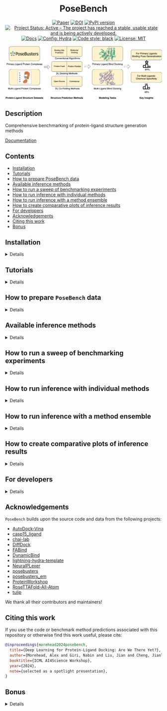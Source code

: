 <div align="center">

# PoseBench

[![Paper](http://img.shields.io/badge/arXiv-2405.14108-B31B1B.svg)](https://arxiv.org/abs/2405.14108)
[![DOI](https://zenodo.org/badge/DOI/10.5281/zenodo.13858866.svg)](https://doi.org/10.5281/zenodo.13858866)
[![PyPI version](https://badge.fury.io/py/posebench.svg)](https://badge.fury.io/py/posebench)
[![Project Status: Active – The project has reached a stable, usable state and is being actively developed.](https://www.repostatus.org/badges/latest/active.svg)](https://www.repostatus.org/#active)
[![Docs](https://assets.readthedocs.org/static/projects/badges/passing-flat.svg)](https://bioinfomachinelearning.github.io/PoseBench/)
<a href="https://hydra.cc/"><img alt="Config: Hydra" src="https://img.shields.io/badge/config-hydra-89b8cd"></a>
<a href="https://github.com/psf/black"><img alt="Code style: black" src="https://img.shields.io/badge/code%20style-black-000000.svg"></a>
[![License: MIT](https://img.shields.io/badge/license-MIT-yellow.svg)](https://opensource.org/licenses/MIT)

<img src="./img/PoseBench.png" width="600">

</div>

## Description

Comprehensive benchmarking of protein-ligand structure generation methods

[Documentation](https://bioinfomachinelearning.github.io/PoseBench/)

## Contents

- [Installation](#installation)
- [Tutorials](#tutorials)
- [How to prepare PoseBench data](#how-to-prepare-posebench-data)
- [Available inference methods](#available-inference-methods)
- [How to run a sweep of benchmarking experiments](#how-to-run-a-sweep-of-benchmarking-experiments)
- [How to run inference with individual methods](#how-to-run-inference-with-individual-methods)
- [How to run inference with a method ensemble](#how-to-run-inference-with-a-method-ensemble)
- [How to create comparative plots of inference results](#how-to-create-comparative-plots-of-inference-results)
- [For developers](#for-developers)
- [Acknowledgements](#acknowledgements)
- [Citing this work](#citing-this-work)
- [Bonus](#bonus)

## Installation

<details>

### Portable installation

To reuse modules and utilities within `PoseBench` in other projects, one can simply use `pip`

```bash
pip install posebench
```

### Full installation

To reproduce, customize, or extend the `PoseBench` benchmark, we recommend fully installing `PoseBench` using `mamba` as follows:

First, install `mamba` for dependency management (as a fast alternative to Anaconda)

```bash
wget "https://github.com/conda-forge/miniforge/releases/latest/download/Mambaforge-$(uname)-$(uname -m).sh"
bash Mambaforge-$(uname)-$(uname -m).sh  # accept all terms and install to the default location
rm Mambaforge-$(uname)-$(uname -m).sh  # (optionally) remove installer after using it
source ~/.bashrc  # alternatively, one can restart their shell session to achieve the same result
```

Install dependencies for each method's environment (as desired)

```bash
# clone project
sudo apt-get install git-lfs  # NOTE: run this if you have not already installed `git-lfs`
git lfs install
git clone https://github.com/BioinfoMachineLearning/PoseBench --recursive
cd PoseBench

# create conda environments (~80 GB total)
# - PoseBench environment # (~15 GB)
mamba env create -f environments/posebench_environment.yaml
conda activate PoseBench  # NOTE: one still needs to use `conda` to (de)activate environments
pip3 install -e .
# - PyMOL environment # (~1 GB)
mamba env create -f environments/pymol_environment.yaml
conda activate PyMOL-PoseBench
pip install -e . --no-deps
# - casp15_ligand_scoring environment (~3 GB)
mamba env create -f environments/casp15_ligand_scoring_environment.yaml
conda activate casp15_ligand_scoring  # NOTE: one still needs to use `conda` to (de)activate environments
pip3 install -e .
# - DiffDock environment (~13 GB)
mamba env create -f environments/diffdock_environment.yaml --prefix forks/DiffDock/DiffDock/
conda activate forks/DiffDock/DiffDock/  # NOTE: one still needs to use `conda` to (de)activate environments
# - FABind environment (~6 GB)
mamba env create -f environments/fabind_environment.yaml --prefix forks/FABind/FABind/
conda activate forks/FABind/FABind/  # NOTE: one still needs to use `conda` to (de)activate environments
# - DynamicBind environment (~13 GB)
mamba env create -f environments/dynamicbind_environment.yaml --prefix forks/DynamicBind/DynamicBind/
conda activate forks/DynamicBind/DynamicBind/  # NOTE: one still needs to use `conda` to (de)activate environments
# - NeuralPLexer environment (~14 GB)
mamba env create -f environments/neuralplexer_environment.yaml --prefix forks/NeuralPLexer/NeuralPLexer/
conda activate forks/NeuralPLexer/NeuralPLexer/  # NOTE: one still needs to use `conda` to (de)activate environments
cd forks/NeuralPLexer/ && pip3 install -e . && cd ../../
# - RoseTTAFold-All-Atom environment (~14 GB) - NOTE: after running these commands, follow the installation instructions in `forks/RoseTTAFold-All-Atom/README.md` starting at Step 4 (with `forks/RoseTTAFold-All-Atom/` as the current working directory)
mamba env create -f environments/rfaa_environment.yaml --prefix forks/RoseTTAFold-All-Atom/RFAA/
conda activate forks/RoseTTAFold-All-Atom/RFAA/  # NOTE: one still needs to use `conda` to (de)activate environments
cd forks/RoseTTAFold-All-Atom/rf2aa/SE3Transformer/ && pip3 install --no-cache-dir -r requirements.txt && python3 setup.py install && cd ../../../../
# - Chai-1 environment (~6 GB)
mamba env create -f environments/chai_lab_environment.yaml --prefix forks/chai-lab/chai-lab/
conda activate forks/chai-lab/chai-lab/  # NOTE: one still needs to use `conda` to (de)activate environments
pip3 install forks/chai-lab/
# - AutoDock Vina Tools environment (~1 GB)
mamba env create -f environments/adfr_environment.yaml --prefix forks/Vina/ADFR/
conda activate forks/Vina/ADFR/  # NOTE: one still needs to use `conda` to (de)activate environments
# - P2Rank (~0.5 GB)
wget -P forks/P2Rank/ https://github.com/rdk/p2rank/releases/download/2.4.2/p2rank_2.4.2.tar.gz
tar -xzf forks/P2Rank/p2rank_2.4.2.tar.gz -C forks/P2Rank/
rm forks/P2Rank/p2rank_2.4.2.tar.gz
```

Download checkpoints (~8.25 GB total)

```bash
# DynamicBind checkpoint (~0.25 GB)
cd forks/DynamicBind/
wget https://zenodo.org/records/10137507/files/workdir.zip
unzip workdir.zip
rm workdir.zip
cd ../../

# NeuralPLexer checkpoint (~6.5 GB)
cd forks/NeuralPLexer/
wget https://zenodo.org/records/10373581/files/neuralplexermodels_downstream_datasets_predictions.zip
unzip neuralplexermodels_downstream_datasets_predictions.zip
rm neuralplexermodels_downstream_datasets_predictions.zip
cd ../../

# RoseTTAFold-All-Atom checkpoint (~1.5 GB)
cd forks/RoseTTAFold-All-Atom/
wget http://files.ipd.uw.edu/pub/RF-All-Atom/weights/RFAA_paper_weights.pt
cd ../../
```

</details>

## Tutorials

<details>

We provide a two-part tutorial series of Jupyter notebooks to provide users with examples
of how to extend `PoseBench`, as outlined below.

1. [Adding a new dataset](https://github.com/BioinfoMachineLearning/PoseBench/blob/main/notebooks/adding_new_dataset_tutorial.ipynb)
2. [Adding a new method](https://github.com/BioinfoMachineLearning/PoseBench/blob/main/notebooks/adding_new_method_tutorial.ipynb)

</details>

## How to prepare `PoseBench` data

<details>

### Downloading Astex, PoseBusters, DockGen, and CASP15 data

```bash
# fetch, extract, and clean-up preprocessed Astex Diverse, PoseBusters Benchmark, DockGen, and CASP15 data (~3 GB) #
wget https://zenodo.org/records/13858866/files/astex_diverse_set.tar.gz
wget https://zenodo.org/records/13858866/files/posebusters_benchmark_set.tar.gz
wget https://zenodo.org/records/13858866/files/dockgen_set.tar.gz
wget https://zenodo.org/records/13858866/files/casp15_set.tar.gz
tar -xzf astex_diverse_set.tar.gz
tar -xzf posebusters_benchmark_set.tar.gz
tar -xzf dockgen_set.tar.gz
tar -xzf casp15_set.tar.gz
rm astex_diverse_set.tar.gz
rm posebusters_benchmark_set.tar.gz
rm dockgen_set.tar.gz
rm casp15_set.tar.gz
```

### Downloading benchmark method predictions

```bash
# fetch, extract, and clean-up benchmark method predictions to reproduce paper results (~19 GB) #
# DiffDock predictions and results
wget https://zenodo.org/records/13858866/files/diffdock_benchmark_method_predictions.tar.gz
tar -xzf diffdock_benchmark_method_predictions.tar.gz
rm diffdock_benchmark_method_predictions.tar.gz
# FABind predictions and results
wget https://zenodo.org/records/13858866/files/fabind_benchmark_method_predictions.tar.gz
tar -xzf fabind_benchmark_method_predictions.tar.gz
rm fabind_benchmark_method_predictions.tar.gz
# DynamicBind predictions and results
wget https://zenodo.org/records/13858866/files/dynamicbind_benchmark_method_predictions.tar.gz
tar -xzf dynamicbind_benchmark_method_predictions.tar.gz
rm dynamicbind_benchmark_method_predictions.tar.gz
# NeuralPLexer predictions and results
wget https://zenodo.org/records/13858866/files/neuralplexer_benchmark_method_predictions.tar.gz
tar -xzf neuralplexer_benchmark_method_predictions.tar.gz
rm neuralplexer_benchmark_method_predictions.tar.gz
# RoseTTAFold-All-Atom predictions and results
wget https://zenodo.org/records/13858866/files/rfaa_benchmark_method_predictions.tar.gz
tar -xzf rfaa_benchmark_method_predictions.tar.gz
rm rfaa_benchmark_method_predictions.tar.gz
# Chai-1 predictions and results
wget https://zenodo.org/records/13858866/files/chai_benchmark_method_predictions.tar.gz
tar -xzf chai_benchmark_method_predictions.tar.gz
rm chai_benchmark_method_predictions.tar.gz
# TULIP predictions and results
wget https://zenodo.org/records/13858866/files/tulip_benchmark_method_predictions.tar.gz
tar -xzf tulip_benchmark_method_predictions.tar.gz
rm tulip_benchmark_method_predictions.tar.gz
# AutoDock Vina predictions and results
wget https://zenodo.org/records/13858866/files/vina_benchmark_method_predictions.tar.gz
tar -xzf vina_benchmark_method_predictions.tar.gz
rm vina_benchmark_method_predictions.tar.gz
# Astex Diverse, PoseBusters Benchmark (w/ pocket-only results), DockGen, and CASP15 consensus ensemble predictions and results
wget https://zenodo.org/records/13858866/files/astex_diverse_ensemble_benchmark_method_predictions.tar.gz
wget https://zenodo.org/records/13858866/files/posebusters_benchmark_ensemble_benchmark_method_predictions.tar.gz
wget https://zenodo.org/records/13858866/files/dockgen_ensemble_benchmark_method_predictions.tar.gz
wget https://zenodo.org/records/13858866/files/casp15_ensemble_benchmark_method_predictions.tar.gz
tar -xzf astex_diverse_ensemble_benchmark_method_predictions.tar.gz
tar -xzf posebusters_benchmark_ensemble_benchmark_method_predictions.tar.gz
tar -xzf dockgen_ensemble_benchmark_method_predictions.tar.gz
tar -xzf casp15_ensemble_benchmark_method_predictions.tar.gz
rm astex_diverse_ensemble_benchmark_method_predictions.tar.gz
rm posebusters_benchmark_ensemble_benchmark_method_predictions.tar.gz
rm dockgen_ensemble_benchmark_method_predictions.tar.gz
rm casp15_ensemble_benchmark_method_predictions.tar.gz
```

**NOTE:** One can reproduce the *pocket-only* experiments with the PoseBusters Benchmark set by adding the argument `pocket_only_baseline=true` to each command below used to run PoseBusters Benchmark dataset inference with all the baseline methods (n.b., besides `tulip`, which does not support pocket-level docking currently), since the pocket-only versions of the dataset's holo-aligned predicted protein structures have also been included in the downloadable Zenodo archive `posebusters_benchmark_set.tar.gz` referenced above. Similarly, one can reproduce the *NeuralPLexer w/o inter-ligand clash loss (ILCL)* experiments with the CASP15 set by adding the argument `no_ilcl=true` (`neuralplexer_no_ilcl=true`) to the commands `python3 posebench/models/neuralplexer_inference.py dataset=casp15 ...` and `python3 posebench/analysis/inference_analysis_casp.py dataset=casp15 ...` below (`python3 posebench/models/ensemble_generation.py ensemble_benchmarking_dataset=casp15 ...`) used to run CASP15 dataset inference with NeuralPLexer. Lastly, one can reproduce the *DiffDock w/o structural cluster training (SCT)* experiments by adding the argument `v1_baseline=true` to the DiffDock inference commands below. Please see the config files within `configs/data/`, `configs/model/`, and `configs/analysis/` for more details.

### Downloading sequence databases (required only for RoseTTAFold-All-Atom inference)

```bash
# acquire multiple sequence alignment databases for RoseTTAFold-All-Atom (~2.5 TB)
cd forks/RoseTTAFold-All-Atom/

# uniref30 [46G]
wget http://wwwuser.gwdg.de/~compbiol/uniclust/2020_06/UniRef30_2020_06_hhsuite.tar.gz
mkdir -p UniRef30_2020_06
tar xfz UniRef30_2020_06_hhsuite.tar.gz -C ./UniRef30_2020_06

# BFD [272G]
wget https://bfd.mmseqs.com/bfd_metaclust_clu_complete_id30_c90_final_seq.sorted_opt.tar.gz
mkdir -p bfd
tar xfz bfd_metaclust_clu_complete_id30_c90_final_seq.sorted_opt.tar.gz -C ./bfd

# structure templates [81G] (including *_a3m.ffdata, *_a3m.ffindex)
wget https://files.ipd.uw.edu/pub/RoseTTAFold/pdb100_2021Mar03.tar.gz
tar xfz pdb100_2021Mar03.tar.gz

cd ../../
```

### Predicting apo protein structures using ESMFold (optional, preprocessed data available)

First create all the corresponding FASTA files for each protein sequence

```bash
python3 posebench/data/components/fasta_preparation.py dataset=posebusters_benchmark
python3 posebench/data/components/fasta_preparation.py dataset=astex_diverse
```

To generate the apo version of each protein structure,
create ESMFold-ready versions of the combined FASTA files
prepared above by the script `fasta_preparation.py`
for the PoseBusters Benchmark and Astex Diverse sets, respectively

```bash
python3 posebench/data/components/esmfold_sequence_preparation.py dataset=posebusters_benchmark
python3 posebench/data/components/esmfold_sequence_preparation.py dataset=astex_diverse
```

Then, predict each apo protein structure using ESMFold's batch
inference script

```bash
python3 posebench/data/components/esmfold_batch_structure_prediction.py -i data/posebusters_benchmark_set/posebusters_benchmark_esmfold_sequences.fasta -o data/posebusters_benchmark_set/posebusters_benchmark_predicted_structures --skip-existing
python3 posebench/data/components/esmfold_batch_structure_prediction.py -i data/astex_diverse_set/astex_diverse_esmfold_sequences.fasta -o data/astex_diverse_set/astex_diverse_predicted_structures --skip-existing
```

**NOTE:** Having a CUDA-enabled device available when running ESMFold is highly recommended

**NOTE:** ESMFold may not be able to predict apo protein structures for a handful of exceedingly-long (e.g., >2000 token) input sequences

Lastly, align each apo protein structure to its corresponding
holo protein structure counterpart in the PoseBusters Benchmark
or Astex Diverse set, taking ligand conformations into account
during each alignment

```bash
conda activate PyMOL-PoseBench
python3 posebench/data/components/protein_apo_to_holo_alignment.py dataset=posebusters_benchmark num_workers=1
python3 posebench/data/components/protein_apo_to_holo_alignment.py dataset=astex_diverse num_workers=1
conda deactivate
```

**NOTE:** The preprocessed Astex Diverse, PoseBusters Benchmark, DockGen, and CASP15 data available via [Zenodo](https://doi.org/10.5281/zenodo.13858866) provide pre-holo-aligned protein structures predicted by AlphaFold 3 for these respective datasets. Accordingly, users must ensure their usage of such predicted protein structures aligns with the AlphaFold Server's [Terms of Service](https://alphafoldserver.com/terms).

</details>

## Available inference methods

<details>

### Methods available individually

#### Fixed Protein Methods

| Name            | Source                                                                | Astex Benchmarked | PoseBusters Benchmarked | DockGen Benchmarked | CASP Benchmarked |
| --------------- | --------------------------------------------------------------------- | ----------------- | ----------------------- | ------------------- | ---------------- |
| `DiffDock`      | [Corso et al.](https://openreview.net/forum?id=UfBIxpTK10)            | ✓                 | ✓                       | ✓                   | ✓                |
| `FABind`        | [Pei et al.](https://openreview.net/forum?id=PnWakgg1RL)              | ✓                 | ✓                       | ✓                   | ✗                |
| `AutoDock Vina` | [Eberhardt et al.](https://pubs.acs.org/doi/10.1021/acs.jcim.1c00203) | ✓                 | ✓                       | ✓                   | ✓                |
| `TULIP`         |                                                                       | ✓                 | ✓                       | ✗                   | ✓                |

#### Flexible Protein Methods

| Name                   | Source                                                                        | Astex Benchmarked | PoseBusters Benchmarked | DockGen Benchmarked | CASP Benchmarked |
| ---------------------- | ----------------------------------------------------------------------------- | ----------------- | ----------------------- | ------------------- | ---------------- |
| `DynamicBind`          | [Lu et al.](https://www.nature.com/articles/s41467-024-45461-2)               | ✓                 | ✓                       | ✓                   | ✓                |
| `NeuralPLexer`         | [Qiao et al.](https://www.nature.com/articles/s42256-024-00792-z)             | ✓                 | ✓                       | ✓                   | ✓                |
| `RoseTTAFold-All-Atom` | [Krishna et al.](https://www.science.org/doi/10.1126/science.adl2528)         | ✓                 | ✓                       | ✓                   | ✓                |
| `Chai-1`               | [Chai Discovery](https://chaiassets.com/chai-1/paper/technical_report_v1.pdf) | ✓                 | ✓                       | ✓                   | ✓                |

### Methods available for ensembling

#### Fixed Protein Methods

| Name            | Source                                                                | Astex Benchmarked | PoseBusters Benchmarked | DockGen Benchmarked | CASP Benchmarked |
| --------------- | --------------------------------------------------------------------- | ----------------- | ----------------------- | ------------------- | ---------------- |
| `DiffDock`      | [Corso et al.](https://openreview.net/forum?id=UfBIxpTK10)            | ✓                 | ✓                       | ✓                   | ✓                |
| `AutoDock Vina` | [Eberhardt et al.](https://pubs.acs.org/doi/10.1021/acs.jcim.1c00203) | ✓                 | ✓                       | ✓                   | ✓                |
| `TULIP`         |                                                                       | ✓                 | ✓                       | ✗                   | ✓                |

#### Flexible Protein Methods

| Name                   | Source                                                                        | Astex Benchmarked | PoseBusters Benchmarked | DockGen Benchmarked | CASP Benchmarked |
| ---------------------- | ----------------------------------------------------------------------------- | ----------------- | ----------------------- | ------------------- | ---------------- |
| `DynamicBind`          | [Lu et al.](https://www.nature.com/articles/s41467-024-45461-2)               | ✓                 | ✓                       | ✓                   | ✓                |
| `NeuralPLexer`         | [Qiao et al.](https://www.nature.com/articles/s42256-024-00792-z)             | ✓                 | ✓                       | ✓                   | ✓                |
| `RoseTTAFold-All-Atom` | [Krishna et al.](https://www.science.org/doi/10.1126/science.adl2528)         | ✓                 | ✓                       | ✓                   | ✓                |
| `Chai-1`               | [Chai Discovery](https://chaiassets.com/chai-1/paper/technical_report_v1.pdf) | ✓                 | ✓                       | ✓                   | ✓                |

**NOTE**: Have a new method to add? Please let us know by creating a pull request. We would be happy to work with you to integrate new methodology into this benchmark!

</details>

## How to run a sweep of benchmarking experiments

<details>

Build inference scripts for one's desired sweep

```bash
python3 scripts/build_inference_script.py sweep=true export_hpc_headers=true
```

Submit the inference scripts for job scheduling

```bash
sbatch scripts/inference/*_inference_*.sh
```

**NOTE**: See the config file `configs/scripts/build_inference_script.yaml` for more details.

</details>

## How to run inference with individual methods

<details>

### How to run inference with `DiffDock`

Prepare CSV input files

```bash
python3 posebench/data/diffdock_input_preparation.py dataset=posebusters_benchmark
python3 posebench/data/diffdock_input_preparation.py dataset=astex_diverse
python3 posebench/data/diffdock_input_preparation.py dataset=dockgen
python3 posebench/data/diffdock_input_preparation.py dataset=casp15 input_data_dir=data/casp15_set/targets input_protein_structure_dir=data/casp15_set/casp15_holo_aligned_predicted_structures
```

Run inference on each dataset

```bash
python3 posebench/models/diffdock_inference.py dataset=posebusters_benchmark repeat_index=1
...
python3 posebench/models/diffdock_inference.py dataset=astex_diverse repeat_index=1
...
python3 posebench/models/diffdock_inference.py dataset=dockgen repeat_index=1
...
python3 posebench/models/diffdock_inference.py dataset=casp15 batch_size=1 repeat_index=1
...
```

Relax the generated ligand structures inside of their respective protein pockets

```bash
python3 posebench/models/inference_relaxation.py method=diffdock dataset=posebusters_benchmark remove_initial_protein_hydrogens=true assign_partial_charges_manually=true repeat_index=1
...
python3 posebench/models/inference_relaxation.py method=diffdock dataset=astex_diverse remove_initial_protein_hydrogens=true assign_partial_charges_manually=true repeat_index=1
...
python3 posebench/models/inference_relaxation.py method=diffdock dataset=dockgen remove_initial_protein_hydrogens=true assign_partial_charges_manually=true repeat_index=1
...
```

Analyze inference results for each dataset

```bash
python3 posebench/analysis/inference_analysis.py method=diffdock dataset=posebusters_benchmark repeat_index=1
...
python3 posebench/analysis/inference_analysis.py method=diffdock dataset=astex_diverse repeat_index=1
...
python3 posebench/analysis/inference_analysis.py method=diffdock dataset=dockgen repeat_index=1
...
```

Analyze inference results for the CASP15 dataset

```bash
# first assemble (unrelaxed and post ranking-relaxed) CASP15-compliant prediction submission files for scoring
python3 posebench/models/ensemble_generation.py ensemble_methods=\[diffdock\] input_csv_filepath=data/test_cases/casp15/ensemble_inputs.csv output_dir=data/test_cases/casp15/top_diffdock_ensemble_predictions_1 skip_existing=true relax_method_ligands_post_ranking=false export_file_format=casp15 export_top_n=5 combine_casp_output_files=true max_method_predictions=5 method_top_n_to_select=5 resume=true ensemble_benchmarking=true ensemble_benchmarking_dataset=casp15 cuda_device_index=0 ensemble_benchmarking_repeat_index=1
python3 posebench/models/ensemble_generation.py ensemble_methods=\[diffdock\] input_csv_filepath=data/test_cases/casp15/ensemble_inputs.csv output_dir=data/test_cases/casp15/top_diffdock_ensemble_predictions_1 skip_existing=true relax_method_ligands_post_ranking=true export_file_format=casp15 export_top_n=5 combine_casp_output_files=true max_method_predictions=5 method_top_n_to_select=5 resume=true ensemble_benchmarking=true ensemble_benchmarking_dataset=casp15 cuda_device_index=0 ensemble_benchmarking_repeat_index=1
# NOTE: the suffixes for both `output_dir` and `ensemble_benchmarking_repeat_index` should be modified to e.g., 2, 3, ...
...
# now score the CASP15-compliant submissions using the official CASP scoring pipeline
python3 posebench/analysis/inference_analysis_casp.py method=diffdock dataset=casp15 repeat_index=1
...
```

### How to run inference with `FABind`

Prepare CSV input files

```bash
python3 posebench/data/fabind_input_preparation.py dataset=posebusters_benchmark
python3 posebench/data/fabind_input_preparation.py dataset=astex_diverse
python3 posebench/data/fabind_input_preparation.py dataset=dockgen
```

Run inference on each dataset

```bash
python3 posebench/models/fabind_inference.py dataset=posebusters_benchmark repeat_index=1
...
python3 posebench/models/fabind_inference.py dataset=astex_diverse repeat_index=1
...
python3 posebench/models/fabind_inference.py dataset=dockgen repeat_index=1
...
```

Relax the generated ligand structures inside of their respective protein pockets

```bash
python3 posebench/models/inference_relaxation.py method=fabind dataset=posebusters_benchmark remove_initial_protein_hydrogens=true assign_partial_charges_manually=true repeat_index=1
...
python3 posebench/models/inference_relaxation.py method=fabind dataset=astex_diverse remove_initial_protein_hydrogens=true assign_partial_charges_manually=true repeat_index=1
...
python3 posebench/models/inference_relaxation.py method=fabind dataset=dockgen remove_initial_protein_hydrogens=true assign_partial_charges_manually=true repeat_index=1
...
```

Analyze inference results for each dataset

```bash
python3 posebench/analysis/inference_analysis.py method=fabind dataset=posebusters_benchmark repeat_index=1
...
python3 posebench/analysis/inference_analysis.py method=fabind dataset=astex_diverse repeat_index=1
...
python3 posebench/analysis/inference_analysis.py method=fabind dataset=dockgen repeat_index=1
...
```

### How to run inference with `DynamicBind`

Prepare CSV input files

```bash
python3 posebench/data/dynamicbind_input_preparation.py dataset=posebusters_benchmark
python3 posebench/data/dynamicbind_input_preparation.py dataset=astex_diverse
python3 posebench/data/dynamicbind_input_preparation.py dataset=dockgen
python3 posebench/data/dynamicbind_input_preparation.py dataset=casp15 input_data_dir=data/casp15_set/targets
```

Run inference on each dataset

```bash
python3 posebench/models/dynamicbind_inference.py dataset=posebusters_benchmark repeat_index=1
...
python3 posebench/models/dynamicbind_inference.py dataset=astex_diverse repeat_index=1
...
python3 posebench/models/dynamicbind_inference.py dataset=dockgen repeat_index=1
...
python3 posebench/models/dynamicbind_inference.py dataset=casp15 batch_size=1 input_data_dir=data/casp15_set/casp15_holo_aligned_predicted_structures repeat_index=1
...
```

Relax the generated ligand structures inside of their respective protein pockets

```bash
python3 posebench/models/inference_relaxation.py method=dynamicbind dataset=posebusters_benchmark remove_initial_protein_hydrogens=true assign_partial_charges_manually=true repeat_index=1
...
python3 posebench/models/inference_relaxation.py method=dynamicbind dataset=astex_diverse remove_initial_protein_hydrogens=true assign_partial_charges_manually=true repeat_index=1
...
python3 posebench/models/inference_relaxation.py method=dynamicbind dataset=dockgen remove_initial_protein_hydrogens=true assign_partial_charges_manually=true repeat_index=1
...
```

Analyze inference results for each dataset

```bash
python3 posebench/analysis/inference_analysis.py method=dynamicbind dataset=posebusters_benchmark repeat_index=1
...
python3 posebench/analysis/inference_analysis.py method=dynamicbind dataset=astex_diverse repeat_index=1
...
python3 posebench/analysis/inference_analysis.py method=dynamicbind dataset=dockgen repeat_index=1
...
```

Analyze inference results for the CASP15 dataset

```bash
# first assemble (unrelaxed and post ranking-relaxed) CASP15-compliant prediction submission files for scoring
python3 posebench/models/ensemble_generation.py ensemble_methods=\[dynamicbind\] input_csv_filepath=data/test_cases/casp15/ensemble_inputs.csv output_dir=data/test_cases/casp15/top_dynamicbind_ensemble_predictions_1 skip_existing=true relax_method_ligands_post_ranking=false export_file_format=casp15 export_top_n=5 combine_casp_output_files=true max_method_predictions=5 method_top_n_to_select=5 resume=true ensemble_benchmarking=true ensemble_benchmarking_dataset=casp15 cuda_device_index=0 ensemble_benchmarking_repeat_index=1
python3 posebench/models/ensemble_generation.py ensemble_methods=\[dynamicbind\] input_csv_filepath=data/test_cases/casp15/ensemble_inputs.csv output_dir=data/test_cases/casp15/top_dynamicbind_ensemble_predictions_1 skip_existing=true relax_method_ligands_post_ranking=true export_file_format=casp15 export_top_n=5 combine_casp_output_files=true max_method_predictions=5 method_top_n_to_select=5 resume=true ensemble_benchmarking=true ensemble_benchmarking_dataset=casp15 cuda_device_index=0 ensemble_benchmarking_repeat_index=1
# NOTE: the suffixes for both `output_dir` and `ensemble_benchmarking_repeat_index` should be modified to e.g., 2, 3, ...
...
# now score the CASP15-compliant submissions using the official CASP scoring pipeline
python3 posebench/analysis/inference_analysis_casp.py method=dynamicbind dataset=casp15 repeat_index=1
...
```

### How to run inference with `NeuralPLexer`

Prepare CSV input files

```bash
python3 posebench/data/neuralplexer_input_preparation.py dataset=posebusters_benchmark
python3 posebench/data/neuralplexer_input_preparation.py dataset=astex_diverse
python3 posebench/data/neuralplexer_input_preparation.py dataset=dockgen
python3 posebench/data/neuralplexer_input_preparation.py dataset=casp15 input_data_dir=data/casp15_set/targets input_receptor_structure_dir=data/casp15_set/casp15_holo_aligned_predicted_structures
```

Run inference on each dataset

```bash
python3 posebench/models/neuralplexer_inference.py dataset=posebusters_benchmark repeat_index=1
...
python3 posebench/models/neuralplexer_inference.py dataset=astex_diverse repeat_index=1
...
python3 posebench/models/neuralplexer_inference.py dataset=dockgen repeat_index=1
...
python3 posebench/models/neuralplexer_inference.py dataset=casp15 chunk_size=4 repeat_index=1
...
```

Relax the generated ligand structures inside of their respective protein pockets

```bash
python3 posebench/models/inference_relaxation.py method=neuralplexer dataset=posebusters_benchmark remove_initial_protein_hydrogens=true assign_partial_charges_manually=true repeat_index=1
...
python3 posebench/models/inference_relaxation.py method=neuralplexer dataset=astex_diverse remove_initial_protein_hydrogens=true assign_partial_charges_manually=true repeat_index=1
...
python3 posebench/models/inference_relaxation.py method=neuralplexer dataset=dockgen remove_initial_protein_hydrogens=true assign_partial_charges_manually=true repeat_index=1
...
```

Align predicted protein-ligand structures to ground-truth complex structures

```bash
conda activate PyMOL-PoseBench
python3 posebench/analysis/complex_alignment.py method=neuralplexer dataset=posebusters_benchmark repeat_index=1
...
python3 posebench/analysis/complex_alignment.py method=neuralplexer dataset=astex_diverse repeat_index=1
...
python3 posebench/analysis/complex_alignment.py method=neuralplexer dataset=dockgen repeat_index=1
...
conda deactivate
```

Analyze inference results for each dataset

```bash
python3 posebench/analysis/inference_analysis.py method=neuralplexer dataset=posebusters_benchmark repeat_index=1
...
python3 posebench/analysis/inference_analysis.py method=neuralplexer dataset=astex_diverse repeat_index=1
...
python3 posebench/analysis/inference_analysis.py method=neuralplexer dataset=dockgen repeat_index=1
...
```

Analyze inference results for the CASP15 dataset

```bash
# first assemble (unrelaxed and post ranking-relaxed) CASP15-compliant prediction submission files for scoring
python3 posebench/models/ensemble_generation.py ensemble_methods=\[neuralplexer\] input_csv_filepath=data/test_cases/casp15/ensemble_inputs.csv output_dir=data/test_cases/casp15/top_neuralplexer_ensemble_predictions_1 skip_existing=true relax_method_ligands_post_ranking=false export_file_format=casp15 export_top_n=5 combine_casp_output_files=true max_method_predictions=5 method_top_n_to_select=5 resume=true ensemble_benchmarking=true ensemble_benchmarking_dataset=casp15 cuda_device_index=0 ensemble_benchmarking_repeat_index=1
python3 posebench/models/ensemble_generation.py ensemble_methods=\[neuralplexer\] input_csv_filepath=data/test_cases/casp15/ensemble_inputs.csv output_dir=data/test_cases/casp15/top_neuralplexer_ensemble_predictions_1 skip_existing=true relax_method_ligands_post_ranking=true export_file_format=casp15 export_top_n=5 combine_casp_output_files=true max_method_predictions=5 method_top_n_to_select=5 resume=true ensemble_benchmarking=true ensemble_benchmarking_dataset=casp15 cuda_device_index=0 ensemble_benchmarking_repeat_index=1
# NOTE: the suffixes for both `output_dir` and `ensemble_benchmarking_repeat_index` should be modified to e.g., 2, 3, ...
...
# now score the CASP15-compliant submissions using the official CASP scoring pipeline
python3 posebench/analysis/inference_analysis_casp.py method=neuralplexer dataset=casp15 repeat_index=1
...
```

### How to run inference with `RoseTTAFold-All-Atom`

Prepare CSV input files

```bash
python3 posebench/data/rfaa_input_preparation.py dataset=posebusters_benchmark
python3 posebench/data/rfaa_input_preparation.py dataset=astex_diverse
python3 posebench/data/rfaa_input_preparation.py dataset=dockgen
python3 posebench/data/rfaa_input_preparation.py dataset=casp15 input_data_dir=data/casp15_set/targets
```

Run inference on each dataset

```bash
conda activate forks/RoseTTAFold-All-Atom/RFAA/
python3 posebench/models/rfaa_inference.py dataset=posebusters_benchmark run_inference_directly=true
python3 posebench/models/rfaa_inference.py dataset=astex_diverse run_inference_directly=true
python3 posebench/models/rfaa_inference.py dataset=dockgen run_inference_directly=true
python3 posebench/models/rfaa_inference.py dataset=casp15 run_inference_directly=true
conda deactivate
```

Extract predictions into separate files for proteins and ligands

```bash
python3 posebench/data/rfaa_output_extraction.py dataset=posebusters_benchmark
python3 posebench/data/rfaa_output_extraction.py dataset=astex_diverse
python3 posebench/data/rfaa_output_extraction.py dataset=dockgen
python3 posebench/data/rfaa_output_extraction.py dataset=casp15
```

Relax the generated ligand structures inside of their respective protein pockets

```bash
python3 posebench/models/inference_relaxation.py method=rfaa dataset=posebusters_benchmark remove_initial_protein_hydrogens=true
python3 posebench/models/inference_relaxation.py method=rfaa dataset=astex_diverse remove_initial_protein_hydrogens=true
python3 posebench/models/inference_relaxation.py method=rfaa dataset=dockgen remove_initial_protein_hydrogens=true
```

Align predicted protein-ligand structures to ground-truth complex structures

```bash
conda activate PyMOL-PoseBench
python3 posebench/analysis/complex_alignment.py method=rfaa dataset=posebusters_benchmark
python3 posebench/analysis/complex_alignment.py method=rfaa dataset=astex_diverse
python3 posebench/analysis/complex_alignment.py method=rfaa dataset=dockgen
conda deactivate
```

Analyze inference results for each dataset

```bash
python3 posebench/analysis/inference_analysis.py method=rfaa dataset=posebusters_benchmark
python3 posebench/analysis/inference_analysis.py method=rfaa dataset=astex_diverse
python3 posebench/analysis/inference_analysis.py method=rfaa dataset=dockgen
```

Analyze inference results for the CASP15 dataset

```bash
# first assemble (unrelaxed and post ranking-relaxed) CASP15-compliant prediction submission files for scoring
python3 posebench/models/ensemble_generation.py ensemble_methods=\[rfaa\] input_csv_filepath=data/test_cases/casp15/ensemble_inputs.csv output_dir=data/test_cases/casp15/top_rfaa_ensemble_predictions_1 skip_existing=true relax_method_ligands_post_ranking=false export_file_format=casp15 export_top_n=5 combine_casp_output_files=true max_method_predictions=5 method_top_n_to_select=5 resume=true ensemble_benchmarking=true ensemble_benchmarking_dataset=casp15 cuda_device_index=0 ensemble_benchmarking_repeat_index=1
python3 posebench/models/ensemble_generation.py ensemble_methods=\[rfaa\] input_csv_filepath=data/test_cases/casp15/ensemble_inputs.csv output_dir=data/test_cases/casp15/top_rfaa_ensemble_predictions_1 skip_existing=true relax_method_ligands_post_ranking=true export_file_format=casp15 export_top_n=5 combine_casp_output_files=true max_method_predictions=5 method_top_n_to_select=5 resume=true ensemble_benchmarking=true ensemble_benchmarking_dataset=casp15 cuda_device_index=0 ensemble_benchmarking_repeat_index=1
# NOTE: the suffixes for both `output_dir` and `ensemble_benchmarking_repeat_index` should be modified to e.g., 2, 3, ...
...
# now score the CASP15-compliant submissions using the official CASP scoring pipeline
python3 posebench/analysis/inference_analysis_casp.py method=rfaa dataset=casp15 repeat_index=1
...
```

### How to run inference with `Chai-1`

Prepare CSV input files

```bash
python3 posebench/data/chai_input_preparation.py dataset=posebusters_benchmark
python3 posebench/data/chai_input_preparation.py dataset=astex_diverse
python3 posebench/data/chai_input_preparation.py dataset=dockgen
python3 posebench/data/chai_input_preparation.py dataset=casp15 input_data_dir=data/casp15_set/targets
```

Run inference on each dataset

```bash
conda activate forks/chai-lab/chai-lab/
python3 posebench/models/chai_inference.py dataset=posebusters_benchmark repeat_index=1
...
python3 posebench/models/chai_inference.py dataset=astex_diverse repeat_index=1
...
python3 posebench/models/chai_inference.py dataset=dockgen repeat_index=1
...
python3 posebench/models/chai_inference.py dataset=casp15 repeat_index=1
...
conda deactivate
```

Extract predictions into separate files for proteins and ligands

```bash
python3 posebench/data/chai_output_extraction.py dataset=posebusters_benchmark repeat_index=1
...
python3 posebench/data/chai_output_extraction.py dataset=astex_diverse repeat_index=1
...
python3 posebench/data/chai_output_extraction.py dataset=dockgen repeat_index=1
...
python3 posebench/data/chai_output_extraction.py dataset=casp15 repeat_index=1
...
```

Relax the generated ligand structures inside of their respective protein pockets

```bash
python3 posebench/models/inference_relaxation.py method=chai-lab dataset=posebusters_benchmark remove_initial_protein_hydrogens=true repeat_index=1
...
python3 posebench/models/inference_relaxation.py method=chai-lab dataset=astex_diverse remove_initial_protein_hydrogens=true repeat_index=1
...
python3 posebench/models/inference_relaxation.py method=chai-lab dataset=dockgen remove_initial_protein_hydrogens=true repeat_index=1
...
```

Align predicted protein-ligand structures to ground-truth complex structures

```bash
conda activate PyMOL-PoseBench
python3 posebench/analysis/complex_alignment.py method=chai-lab dataset=posebusters_benchmark repeat_index=1
...
python3 posebench/analysis/complex_alignment.py method=chai-lab dataset=astex_diverse repeat_index=1
...
python3 posebench/analysis/complex_alignment.py method=chai-lab dataset=dockgen repeat_index=1
conda deactivate
...
```

Analyze inference results for each dataset

```bash
python3 posebench/analysis/inference_analysis.py method=chai-lab dataset=posebusters_benchmark repeat_index=1
...
python3 posebench/analysis/inference_analysis.py method=chai-lab dataset=astex_diverse repeat_index=1
...
python3 posebench/analysis/inference_analysis.py method=chai-lab dataset=dockgen repeat_index=1
...
```

Analyze inference results for the CASP15 dataset

```bash
# first assemble (unrelaxed and post ranking-relaxed) CASP15-compliant prediction submission files for scoring
python3 posebench/models/ensemble_generation.py ensemble_methods=\[chai-lab\] input_csv_filepath=data/test_cases/casp15/ensemble_inputs.csv output_dir=data/test_cases/casp15/top_chai-lab_ensemble_predictions_1 skip_existing=true relax_method_ligands_post_ranking=false export_file_format=casp15 export_top_n=5 combine_casp_output_files=true max_method_predictions=5 method_top_n_to_select=5 resume=true ensemble_benchmarking=true ensemble_benchmarking_dataset=casp15 cuda_device_index=0 ensemble_benchmarking_repeat_index=1
python3 posebench/models/ensemble_generation.py ensemble_methods=\[chai-lab\] input_csv_filepath=data/test_cases/casp15/ensemble_inputs.csv output_dir=data/test_cases/casp15/top_chai-lab_ensemble_predictions_1 skip_existing=true relax_method_ligands_post_ranking=true export_file_format=casp15 export_top_n=5 combine_casp_output_files=true max_method_predictions=5 method_top_n_to_select=5 resume=true ensemble_benchmarking=true ensemble_benchmarking_dataset=casp15 cuda_device_index=0 ensemble_benchmarking_repeat_index=1
# NOTE: the suffixes for both `output_dir` and `ensemble_benchmarking_repeat_index` should be modified to e.g., 2, 3, ...
...
# now score the CASP15-compliant submissions using the official CASP scoring pipeline
python3 posebench/analysis/inference_analysis_casp.py method=chai-lab dataset=casp15 repeat_index=1
...
```

### How to run inference with `AutoDock Vina`

Prepare CSV input files

```bash
cp forks/DiffDock/inference/diffdock_posebusters_benchmark_inputs.csv forks/Vina/inference/vina_posebusters_benchmark_inputs.csv
cp forks/DiffDock/inference/diffdock_astex_diverse_inputs.csv forks/Vina/inference/vina_astex_diverse_inputs.csv
cp forks/DiffDock/inference/diffdock_dockgen_inputs.csv forks/Vina/inference/vina_dockgen_inputs.csv
cp forks/DiffDock/inference/diffdock_casp15_inputs.csv forks/Vina/inference/vina_casp15_inputs.csv
```

Run inference on each dataset

```bash
python3 posebench/models/vina_inference.py dataset=posebusters_benchmark method=diffdock repeat_index=1 # NOTE: DiffDock-L's binding pockets are recommended as the default Vina input
...
python3 posebench/models/vina_inference.py dataset=astex_diverse method=diffdock repeat_index=1
...
python3 posebench/models/vina_inference.py dataset=dockgen method=diffdock repeat_index=1
...
python3 posebench/models/vina_inference.py dataset=casp15 method=diffdock repeat_index=1
...
```

Copy Vina's predictions to the corresponding inference directory for each repeat

```bash
mkdir -p forks/Vina/inference/vina_diffdock_posebusters_benchmark_outputs_1 && cp -r data/test_cases/posebusters_benchmark/vina_diffdock_posebusters_benchmark_outputs_1/* forks/Vina/inference/vina_diffdock_posebusters_benchmark_outputs_1
...
mkdir -p forks/Vina/inference/vina_diffdock_astex_diverse_outputs_1 && cp -r data/test_cases/astex_diverse/vina_diffdock_astex_diverse_outputs_1/* forks/Vina/inference/vina_diffdock_astex_diverse_outputs_1
...
mkdir -p forks/Vina/inference/vina_diffdock_dockgen_outputs_1 && cp -r data/test_cases/dockgen/vina_diffdock_dockgen_outputs_1/* forks/Vina/inference/vina_diffdock_dockgen_outputs_1
...
mkdir -p forks/Vina/inference/vina_diffdock_casp15_outputs_1 && cp -r data/test_cases/casp15/vina_diffdock_casp15_outputs_1/* forks/Vina/inference/vina_diffdock_casp15_outputs_1
...
```

Relax the generated ligand structures inside of their respective protein pockets

```bash
python3 posebench/models/inference_relaxation.py method=vina vina_binding_site_method=diffdock dataset=posebusters_benchmark remove_initial_protein_hydrogens=true assign_partial_charges_manually=true repeat_index=1
...
python3 posebench/models/inference_relaxation.py method=vina vina_binding_site_method=diffdock dataset=astex_diverse remove_initial_protein_hydrogens=true assign_partial_charges_manually=true repeat_index=1
...
python3 posebench/models/inference_relaxation.py method=vina vina_binding_site_method=diffdock dataset=dockgen remove_initial_protein_hydrogens=true assign_partial_charges_manually=true repeat_index=1
...
```

Analyze inference results for each dataset

```bash
python3 posebench/analysis/inference_analysis.py method=vina vina_binding_site_method=diffdock dataset=posebusters_benchmark repeat_index=1
...
python3 posebench/analysis/inference_analysis.py method=vina vina_binding_site_method=diffdock dataset=astex_diverse repeat_index=1
...
python3 posebench/analysis/inference_analysis.py method=vina vina_binding_site_method=diffdock dataset=dockgen repeat_index=1
...
```

Analyze inference results for the CASP15 dataset

```bash
# assemble (unrelaxed and post ranking-relaxed) CASP15-compliant prediction submission files for scoring
python3 posebench/models/ensemble_generation.py ensemble_methods=\[vina\] vina_binding_site_methods=\[diffdock\] input_csv_filepath=data/test_cases/casp15/ensemble_inputs.csv output_dir=data/test_cases/casp15/top_vina_diffdock_ensemble_predictions_1 skip_existing=true relax_method_ligands_post_ranking=false export_file_format=casp15 export_top_n=5 combine_casp_output_files=true max_method_predictions=5 method_top_n_to_select=5 resume=true ensemble_benchmarking=true ensemble_benchmarking_dataset=casp15 cuda_device_index=0 ensemble_benchmarking_repeat_index=1
python3 posebench/models/ensemble_generation.py ensemble_methods=\[vina\] vina_binding_site_methods=\[diffdock\] input_csv_filepath=data/test_cases/casp15/ensemble_inputs.csv output_dir=data/test_cases/casp15/top_vina_diffdock_ensemble_predictions_1 skip_existing=true relax_method_ligands_post_ranking=true export_file_format=casp15 export_top_n=5 combine_casp_output_files=true max_method_predictions=5 method_top_n_to_select=5 resume=true ensemble_benchmarking=true ensemble_benchmarking_dataset=casp15 cuda_device_index=0 ensemble_benchmarking_repeat_index=1
# NOTE: the suffixes for both `output_dir` and `ensemble_benchmarking_repeat_index` should be modified to e.g., 2, 3, ...
...
# now score the CASP15-compliant submissions using the official CASP scoring pipeline
python3 posebench/analysis/inference_analysis_casp.py method=vina vina_binding_site_method=diffdock dataset=casp15 repeat_index=1
...
```

### How to run inference with `TULIP`

Gather all template ligands generated by `TULIP` via its dedicated [GitHub repository](https://github.com/BioinfoMachineLearning/tulip) and collate the resulting ligand fragment SDF files

```bash
python3 posebench/data/tulip_output_extraction.py dataset=posebusters_benchmark
python3 posebench/data/tulip_output_extraction.py dataset=astex_diverse
python3 posebench/data/tulip_output_extraction.py dataset=dockgen
python3 posebench/data/tulip_output_extraction.py dataset=casp15
```

Relax the generated ligand structures inside of their respective protein pockets

```bash
python3 posebench/models/inference_relaxation.py method=tulip dataset=posebusters_benchmark remove_initial_protein_hydrogens=true assign_partial_charges_manually=true
...
python3 posebench/models/inference_relaxation.py method=tulip dataset=astex_diverse remove_initial_protein_hydrogens=true assign_partial_charges_manually=true
...
python3 posebench/models/inference_relaxation.py method=tulip dataset=dockgen remove_initial_protein_hydrogens=true assign_partial_charges_manually=true
...
```

Analyze inference results for each dataset

```bash
python3 posebench/analysis/inference_analysis.py method=tulip dataset=posebusters_benchmark
...
python3 posebench/analysis/inference_analysis.py method=tulip dataset=astex_diverse
...
python3 posebench/analysis/inference_analysis.py method=tulip dataset=dockgen
...
```

Analyze inference results for the CASP15 dataset

```bash
# then assemble (unrelaxed and post ranking-relaxed) CASP15-compliant prediction submission files for scoring
python3 posebench/models/ensemble_generation.py ensemble_methods=\[tulip\] input_csv_filepath=data/test_cases/casp15/ensemble_inputs.csv output_dir=data/test_cases/casp15/top_tulip_ensemble_predictions_1 skip_existing=true relax_method_ligands_post_ranking=false export_file_format=casp15 export_top_n=5 combine_casp_output_files=true max_method_predictions=5 method_top_n_to_select=5 resume=true ensemble_benchmarking=true ensemble_benchmarking_dataset=casp15 cuda_device_index=0 ensemble_benchmarking_repeat_index=1
python3 posebench/models/ensemble_generation.py ensemble_methods=\[tulip\] input_csv_filepath=data/test_cases/casp15/ensemble_inputs.csv output_dir=data/test_cases/casp15/top_tulip_ensemble_predictions_1 skip_existing=true relax_method_ligands_post_ranking=true export_file_format=casp15 export_top_n=5 combine_casp_output_files=true max_method_predictions=5 method_top_n_to_select=5 resume=true ensemble_benchmarking=true ensemble_benchmarking_dataset=casp15 cuda_device_index=0 ensemble_benchmarking_repeat_index=1
# NOTE: the suffixes for both `output_dir` and `ensemble_benchmarking_repeat_index` should be modified to e.g., 2, 3, ...
...
# now score the CASP15-compliant submissions using the official CASP scoring pipeline
python3 posebench/analysis/inference_analysis_casp.py method=tulip dataset=casp15
...
```

</details>

## How to run inference with a method ensemble

<details>

Using an `ensemble` of methods, generate predictions for a new protein target using each method and (e.g., consensus-)rank the pool of predictions

```bash
# generate each method's prediction script for a target
# NOTE: to predict input ESMFold protein structures when they are not already locally available in `data/ensemble_proteins/`, e.g., on a SLURM cluster first run e.g., `srun --partition=gpu --gres=gpu:A100:1 --mem=59G --time=01:00:00 --pty bash` to ensure a GPU is available for inference
python3 posebench/models/ensemble_generation.py input_csv_filepath=data/test_cases/5S8I_2LY/ensemble_inputs.csv output_dir=data/test_cases/5S8I_2LY/top_consensus_ensemble_predictions_1 max_method_predictions=5 method_top_n_to_select=3 ensemble_ranking_method=consensus resume=false ensemble_methods='[diffdock, dynamicbind, neuralplexer, rfaa]'
# ...
# now, manually run each desired method's generated prediction script, with the exception of AutoDock Vina which uses other methods' predictions
# ...
python3 posebench/models/ensemble_generation.py input_csv_filepath=data/test_cases/5S8I_2LY/ensemble_inputs.csv output_dir=data/test_cases/5S8I_2LY/top_consensus_ensemble_predictions_1 max_method_predictions=5 method_top_n_to_select=3 ensemble_ranking_method=consensus resume=true generate_vina_scripts=true vina_binding_site_methods=[diffdock]
# now, manually run AutoDock Vina's generated prediction script for each binding site prediction method
#...
# lastly, organize each method's predictions together
python3 posebench/models/ensemble_generation.py input_csv_filepath=data/test_cases/5S8I_2LY/ensemble_inputs.csv output_dir=data/test_cases/5S8I_2LY/top_consensus_ensemble_predictions_1 max_method_predictions=5 method_top_n_to_select=3 ensemble_ranking_method=consensus resume=true generate_vina_scripts=false vina_binding_site_methods=[diffdock]
```

Benchmark (ensemble-)ranked predictions across each test dataset

```bash
# benchmark using the PoseBusters Benchmark dataset e.g., after generating 40 complexes per target with each method
python3 posebench/models/ensemble_generation.py input_csv_filepath=data/test_cases/posebusters_benchmark/ensemble_inputs.csv output_dir=data/test_cases/posebusters_benchmark/top_consensus_ensemble_predictions_1 max_method_predictions=5 method_top_n_to_select=3 export_top_n=1 export_file_format=null skip_existing=true relax_method_ligands_post_ranking=false resume=true cuda_device_index=0 ensemble_methods='[diffdock, dynamicbind, neuralplexer, rfaa]' ensemble_benchmarking=true ensemble_benchmarking_dataset=posebusters_benchmark ensemble_ranking_method=consensus ensemble_benchmarking_repeat_index=1
python3 posebench/models/ensemble_generation.py input_csv_filepath=data/test_cases/posebusters_benchmark/ensemble_inputs.csv output_dir=data/test_cases/posebusters_benchmark/top_consensus_ensemble_predictions_1 max_method_predictions=5 method_top_n_to_select=3 export_top_n=1 export_file_format=null skip_existing=true relax_method_ligands_post_ranking=true resume=true cuda_device_index=0 ensemble_methods='[diffdock, dynamicbind, neuralplexer, rfaa]' ensemble_benchmarking=true ensemble_benchmarking_dataset=posebusters_benchmark ensemble_ranking_method=consensus ensemble_benchmarking_repeat_index=1
...
# benchmark using the Astex Diverse dataset e.g., after generating 40 complexes per target with each method
python3 posebench/models/ensemble_generation.py input_csv_filepath=data/test_cases/astex_diverse/ensemble_inputs.csv output_dir=data/test_cases/astex_diverse/top_consensus_ensemble_predictions_1 max_method_predictions=5 method_top_n_to_select=3 export_top_n=1 export_file_format=null skip_existing=true relax_method_ligands_post_ranking=false resume=true cuda_device_index=0 ensemble_methods='[diffdock, dynamicbind, neuralplexer, rfaa]' ensemble_benchmarking=true ensemble_benchmarking_dataset=astex_diverse ensemble_ranking_method=consensus ensemble_benchmarking_repeat_index=1
python3 posebench/models/ensemble_generation.py input_csv_filepath=data/test_cases/astex_diverse/ensemble_inputs.csv output_dir=data/test_cases/astex_diverse/top_consensus_ensemble_predictions_1 max_method_predictions=5 method_top_n_to_select=3 export_top_n=1 export_file_format=null skip_existing=true relax_method_ligands_post_ranking=true resume=true cuda_device_index=0 ensemble_methods='[diffdock, dynamicbind, neuralplexer, rfaa]' ensemble_benchmarking=true ensemble_benchmarking_dataset=astex_diverse ensemble_ranking_method=consensus ensemble_benchmarking_repeat_index=1
...
# benchmark using the DockGen dataset e.g., after generating 40 complexes per target with each method
python3 posebench/models/ensemble_generation.py input_csv_filepath=data/test_cases/dockgen/ensemble_inputs.csv output_dir=data/test_cases/dockgen/top_consensus_ensemble_predictions_1 max_method_predictions=5 method_top_n_to_select=3 export_top_n=1 export_file_format=null skip_existing=true relax_method_ligands_post_ranking=false resume=true cuda_device_index=0 ensemble_methods='[diffdock, dynamicbind, neuralplexer, rfaa]' ensemble_benchmarking=true ensemble_benchmarking_dataset=dockgen ensemble_ranking_method=consensus ensemble_benchmarking_repeat_index=1
python3 posebench/models/ensemble_generation.py input_csv_filepath=data/test_cases/dockgen/ensemble_inputs.csv output_dir=data/test_cases/dockgen/top_consensus_ensemble_predictions_1 max_method_predictions=5 method_top_n_to_select=3 export_top_n=1 export_file_format=null skip_existing=true relax_method_ligands_post_ranking=true resume=true cuda_device_index=0 ensemble_methods='[diffdock, dynamicbind, neuralplexer, rfaa]' ensemble_benchmarking=true ensemble_benchmarking_dataset=dockgen ensemble_ranking_method=consensus ensemble_benchmarking_repeat_index=1
...
# benchmark using the CASP15 dataset e.g., after generating 40 complexes per target with each method
python3 posebench/models/ensemble_generation.py input_csv_filepath=data/test_cases/casp15/ensemble_inputs.csv output_dir=data/test_cases/casp15/top_consensus_ensemble_predictions_1 combine_casp_output_files=true max_method_predictions=5 method_top_n_to_select=3 export_top_n=5 export_file_format=casp15 skip_existing=true relax_method_ligands_post_ranking=false resume=true cuda_device_index=0 ensemble_methods='[diffdock, dynamicbind, neuralplexer, rfaa]' ensemble_benchmarking=true ensemble_benchmarking_dataset=casp15 ensemble_ranking_method=consensus ensemble_benchmarking_repeat_index=1
python3 posebench/models/ensemble_generation.py input_csv_filepath=data/test_cases/casp15/ensemble_inputs.csv output_dir=data/test_cases/casp15/top_consensus_ensemble_predictions_1 combine_casp_output_files=true max_method_predictions=5 method_top_n_to_select=3 export_top_n=5 export_file_format=casp15 skip_existing=true relax_method_ligands_post_ranking=true resume=true cuda_device_index=0 ensemble_methods='[diffdock, dynamicbind, neuralplexer, rfaa]' ensemble_benchmarking=true ensemble_benchmarking_dataset=casp15 ensemble_ranking_method=consensus ensemble_benchmarking_repeat_index=1
...
# analyze benchmarking results for the PoseBusters Benchmark dataset
python3 posebench/analysis/inference_analysis.py method=ensemble dataset=posebusters_benchmark repeat_index=1
...
# analyze benchmarking results for the Astex Diverse dataset
python3 posebench/analysis/inference_analysis.py method=ensemble dataset=astex_diverse repeat_index=1
...
# analyze benchmarking results for the DockGen dataset
python3 posebench/analysis/inference_analysis.py method=ensemble dataset=dockgen repeat_index=1
...
# analyze benchmarking results for the CASP15 dataset
python3 posebench/analysis/inference_analysis_casp.py method=ensemble dataset=casp15 repeat_index=1
...
```

To benchmark ensemble ranking using the above commands, you must have already run the corresponding `*_inference.py` script for each method described in the section [How to run inference with individual methods](#how-to-run-inference-with-individual-methods) (with the exception of `FABind`, which will not referenced during CASP15 benchmarking)

**NOTE**: In addition to having `consensus` as an available value for `ensemble_ranking_method`, one can also set `ensemble_ranking_method=ff` to have the method ensemble's top-ranked predictions selected using the criterion of "minimum (molecular dynamics) force field energy" (albeit while incurring a very large runtime complexity)

</details>

## How to create comparative plots of inference results

<details>

Execute (and customize as desired) notebooks to prepare paper-ready result plots

```bash
jupyter notebook notebooks/posebusters_astex_inference_results_plotting.ipynb
jupyter notebook notebooks/posebusters_pocket_only_inference_results_plotting.ipynb
jupyter notebook notebooks/dockgen_inference_results_plotting.ipynb
jupyter notebook notebooks/casp15_inference_results_plotting.ipynb
```

</details>

## For developers

<details>

### Dependency management

We use `mamba` to manage the project's underlying dependencies. Notably, to update the dependencies listed in a particular `environments/*_environment.yml` file:

```bash
mamba env export > env.yaml # e.g., run this after installing new dependencies locally within a given `conda` environment
diff environments/posebench_environment.yaml env.yaml # note the differences and copy accepted changes back into e.g., `environments/posebench_environment.yaml`
rm env.yaml # clean up temporary environment file
```

### Code formatting

We use `pre-commit` to automatically format the project's code. To set up `pre-commit` (one time only) for automatic code linting and formatting upon each execution of `git commit`:

```bash
pre-commit install
```

To manually reformat all files in the project as desired:

```bash
pre-commit run -a
```

### Documentation

We `sphinx` to maintain the project's code documentation. To build a local version of the project's `sphinx` documentation web pages:

```bash
# assuming you are located in the `PoseBench` top-level directory
pip install -r docs/.docs.requirements # one-time only
rm -rf docs/build/ && sphinx-build docs/source/ docs/build/ # NOTE: errors can safely be ignored
```

</details>

## Acknowledgements

`PoseBench` builds upon the source code and data from the following projects:

- [AutoDock-Vina](https://github.com/ccsb-scripps/AutoDock-Vina)
- [casp15_ligand](https://git.scicore.unibas.ch/schwede/casp15_ligand)
- [chai-lab](https://github.com/chaidiscovery/chai-lab)
- [DiffDock](https://github.com/gcorso/DiffDock)
- [FABind](https://github.com/QizhiPei/FABind)
- [DynamicBind](https://github.com/luwei0917/DynamicBind)
- [lightning-hydra-template](https://github.com/ashleve/lightning-hydra-template)
- [NeuralPLexer](https://github.com/zrqiao/NeuralPLexer)
- [posebusters](https://github.com/maabuu/posebusters)
- [posebusters_em](https://github.com/maabuu/posebusters_em)
- [ProteinWorkshop](https://github.com/a-r-j/ProteinWorkshop)
- [RoseTTAFold-All-Atom](https://github.com/baker-laboratory/RoseTTAFold-All-Atom)
- [tulip](https://github.com/BioinfoMachineLearning/tulip)

We thank all their contributors and maintainers!

## Citing this work

If you use the code or benchmark method predictions associated with this repository or otherwise find this work useful, please cite:

```bibtex
@inproceedings{morehead2024posebench,
  title={Deep Learning for Protein-Ligand Docking: Are We There Yet?},
  author={Morehead, Alex and Giri, Nabin and Liu, Jian and Cheng, Jianlin},
  booktitle={ICML AI4Science Workshop},
  year={2024},
  note={selected as a spotlight presentation},
}
```

## Bonus

<details>

Lastly, thanks to Stable Diffusion for generating this quaint representation of what my brain looked like after assembling this codebase. 💣

<div align="center">

<img src="./img/WorkBench.jpeg" width="600">

</div>

</details>
